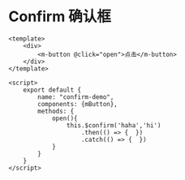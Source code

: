 # Confirm 确认框

<ClientOnly>
  <confirm-demo/>
</ClientOnly>

```vue
<template>
    <div>
        <m-button @click="open">点击</m-button>
    </div>
</template>

<script>
    export default {
        name: "confirm-demo",
        components: {mButton},
        methods: {
            open(){
                this.$confirm('haha','hi')
                    .then(() => {  })
                    .catch(() => {  })
            }
        }
    }
</script>

```